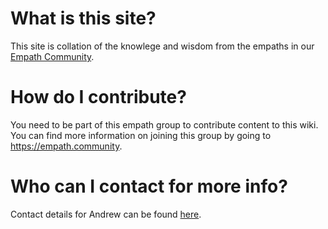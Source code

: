 <!-- TITLE: Empath Wiki -->
<!-- SUBTITLE: Resources for empaths all over the world! -->

# What is this site?

This site is collation of the knowlege and wisdom from the empaths in our [Empath Community](https://empath.community).

# How do I contribute?

You need to be part of this empath group to contribute content to this wiki. You can find more information on joining this group by going to https://empath.community.

# Who can I contact for more info?

Contact details for Andrew can be found [here](https://goforself.me/connect-now/).